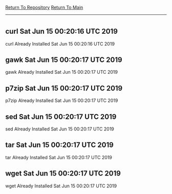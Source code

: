 [Return To Repository](https://github.com/deathbybandaid/piholeparser/)
[Return To Main](https://github.com/deathbybandaid/piholeparser/blob/master/RecentRunLogs/Mainlog.md)
____________________________________
# 
## curl Sat Jun 15 00:20:16 UTC 2019
curl Already Installed Sat Jun 15 00:20:16 UTC 2019
## gawk Sat Jun 15 00:20:17 UTC 2019
gawk Already Installed Sat Jun 15 00:20:17 UTC 2019
## p7zip Sat Jun 15 00:20:17 UTC 2019
p7zip Already Installed Sat Jun 15 00:20:17 UTC 2019
## sed Sat Jun 15 00:20:17 UTC 2019
sed Already Installed Sat Jun 15 00:20:17 UTC 2019
## tar Sat Jun 15 00:20:17 UTC 2019
tar Already Installed Sat Jun 15 00:20:17 UTC 2019
## wget Sat Jun 15 00:20:17 UTC 2019
wget Already Installed Sat Jun 15 00:20:17 UTC 2019

